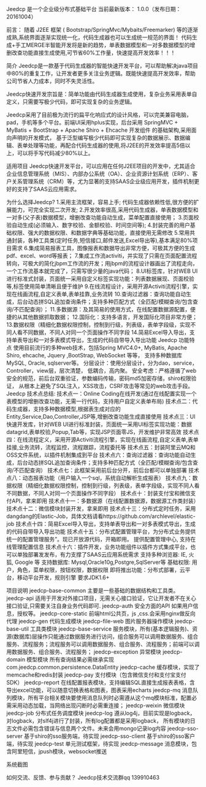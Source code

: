 Jeedcp 是一个企业级分布式基础平台
当前最新版本： 1.0.0（发布日期：20161004）

前言：
随着 J2EE 框架 ( Bootstrap/SpringMvc/Mybaits/Freemarker) 等的逐渐成熟,系统界面逐渐实现统一化，代码生成器也可以生成统一规范的界面！
代码生成+手工MERGE半智能开发将是新的趋势，单表数据模型和一对多数据模型的增删改查功能直接生成使用,可节省60%工作量，快速提高开发效率！！！

简介
Jeedcp是一款基于代码生成器的智能快速开发平台，可以帮助解决java项目中80%的重复工作，让开发者更多关注业务逻辑。既能快速提高开发效率，帮助公司节省人力成本，同时不失灵活性。

Jeedcp快速开发宗旨是：简单功能由代码生成器生成使用，复杂业务采用表单自定义，只需要写极少代码，即可实现复杂的业务逻辑。

Jeedcp采用了目前极为流行的扁平化响应式的设计风格，可以完美兼容电脑，pad，手机等多个平台。前端UI采用hplus实现，后台采用 SpringMVC + MyBatis + BootStrap + Apache Shiro + Ehcache 开发组件 的基础架构,采用面向声明的开发模式， 基于泛型编写极少代码即可实现复杂的数据展示、数据编辑、表单处理等功能，再配合代码生成器的使用,将J2EE的开发效率提高5倍以上，可以将手写代码减少80%以上。

适用项目
Jeedcp快速开发平台，可以应用在任何J2EE项目的开发中，尤其适合企业信息管理系统（MIS）、内部办公系统（OA）、企业资源计划系统（ERP）、客户关系管理系统（CRM）等，尤为显著的支持SAAS企业级应用开发，插件机制更好的支持了SAAS云应用需求。

为什么选择Jeedcp?
1.采用主流框架，容易上手; 代码生成器依赖性低,很方便的扩展能力，可完全实现二次开发;
2.开发效率很高,采用代码生成器，单表数据模型和一对多(父子表)数据模型，增删改查功能自动生成，菜单配置直接使用；
3.页面校验自动生成(必须输入、数字校验、金额校验、时间空间等);
4.封装完善的用户基础权限、强大的数据权限、和数据字典等基础功能，直接使用无需修改
5.常用共通封装，各种工具类(定时任务,短信接口,邮件发送,Excel导出等),基本满足80%项目需求
6.集成简易报表工具，图像报表和数据导出非常方便，可极其方便的生成pdf、excel、word等报表；
7.集成工作流activiti，并实现了只需在页面配置流程转向，可极大的简化jbpm工作流的开发；用jbpm的流程设计器画出了流程走向，一个工作流基本就完成了，只需写很少量的java代码；
8.UI标签库，针对WEB UI进行标准式封装，页面统一采用自定义标签实现功能：列表数据展现、页面校验等,标签使用简单清晰且便于维护
9.在线流程设计，采用开源Activiti流程引擎，实现在线画流程,自定义表单,表单挂靠,业务流转
10.查询过滤器：查询功能自动生成，后台动态拼SQL追加查询条件；支持多种匹配方式（全匹配/模糊查询/包含查询/不匹配查询）；
11.多数据源：及其简易的使用方式，在线配置数据源配置，便捷的从其他数据抓取数据；
12.国际化：支持多语言，开发国际化项目非常方便；
13.数据权限（精细化数据权限控制，控制到行级，列表级，表单字段级，实现不同人看不同数据，不同人对同一个页面操作不同字段
14.简易Excel导入导出，支持单表导出和一对多表模式导出，生成的代码自带导入导出功能
Jeedcp 功能特点
使用目前流行的多种web技术，包括Spring MVC4.0+, MyBatis, Apache Shiro, ehcache, Jquery ,BootStrap, WebSocket 等等，
支持多种数据库MySQL, Oracle, sqlserver等。 分层设计：使用分层设计，分为dao，service，Controller，view层，层次清楚，
低耦合，高内聚。 安全考虑：严格遵循了web安全的规范，前后台双重验证，参数编码传输，密码md5加密存储，shiro权限验证，
从根本上避免了SQL注入，XSS攻击，CSRF攻击等常见的web攻击手段。
Jeedcp 技术点总结:
技术点一：Online Coding在线开发(通过在线配置实现一个表模型的增删改查功能，无需一行代码，支持用户自定义表单布局)
技术点二：代码生成器，支持多种数据模型,根据表生成对应的Entity,Service,Dao,Controller,JSP等,增删改查功能生成直接使用
技术点三：UI快速开发库，针对WEB UI进行标准封装，页面统一采用UI标签实现功能：数据datagrid,表单校验,Popup,Tab等，实现JSP页面零JS，开发维护非常高效
技术点四：在线流程定义，采用开源Activiti流程引擎，实现在线画流程,自定义表单,表单挂接,业务流转，流程监控，流程跟踪，流程委托等
技术点五：封装阿里云MQ和OSS文件系统，以插件机制集成到平台
技术点六：查询过滤器：查询功能自动生成，后台动态拼SQL追加查询条件；支持多种匹配方式（全匹配/模糊查询/包含查询/不匹配查询）
技术点七：此框架采用前后台分开，前后台都可以单独部署
技术点八：动态报表功能（用户输入一个sql，系统自动解析生成报表）
技术点九：数据权限（精细化数据权限控制，控制到行级，列表级，表单字段级，实现不同人看不同数据，不同人对同一个页面操作不同字段）
技术点十：封装支付宝和微信支付API，拿来即用
技术点十一：多数据源（在线配置数据源，数据源工作类封装）
技术点十二：微信模块封装开发，拿来即用
技术点十三：分布式定时任务，采用dangdang的Elastic-Job，具体文档请看https://github.com/archlevel/elastic-job
技术点十四：简易Excel导入导出，支持单表导出和一对多表模式导出，生成的代码自带导入导出功能
技术点十五：分布式配置管理平台，为分布式业务提供统一的配置管理服务”。现已开放源代码，开箱即用。 提供配置管理中心, 支持在线管理配置信息
技术点十六：插件开发，业务功能组件以插件方式集成平台，也可以单独部署发发布，有力支撑了SAAS云应用系统需求
支持多种浏览器: IE, 火狐, Google 等
支持数据库: Mysql,Oracle10g,Postgre,SqlServer等
基础权限: 用户，角色，菜单权限，按钮权限，数据权限
即将推出功能：分布式部署，云平台，移动平台开发，规则引擎
要求JDK1.6+


项目说明
jeedcp-base-common 主要是一些基础的数据结构和工具类。
jeedcp-api 适用于开发对外接口项目，无需关心接口验证，它让开发者不在关心接口验证,只需要关注自身业务代码即可.
jeedcp-auth  安全方面的API 如果用户信息，授权等。
jeedcp-core-static 前端html公共页，js ,css.会采用nginx做反向代理
jeedcp-gen 代码生成模块
jeedcp-file-web 图片服务器操作模块
jeedcp-base-util 工具类模块
jeedcp-base-service 服务模块，所有(基本逻辑服务)、资源(数据库)层操作只能通过数据服务进行访问，组合服务可以调用数据服务、组合服务、流程服务；流程服务可以调用数据服务、组合服务、流程服务；前端可以调用数据服务、组合服务、流程服务；
jeedcp-exception 异常模块
jeedcp-domain 模型模块 所有查询结果必需继承实现 com.jeedcp.common.persistence.DataEntity
jeedcp-cache 缓存模块，实现了memcache和redis封装
jeedcp-pay 支付模块（包含微信支付和支付宝支付SDK）
jeedcp-report 在线配置报表模块，支持编辑SQL直接生成报表表格，含导出excel功能，可以随意切换表格和图表，图表采用echarts
jeedcp-mq  消息队列模块，所有平台相关模块要使用消息队列时必需遵从这个mq模块标准，配置必需采用动态加载，当网络出现闪断时必需重连接；
jeedcp-weixin 微信模块
jeedcp-job 分布式任务调度模块
jeedcp-log 遵从log4j，目前实现是logback，对logback，对slf4j进行了封装，所有log配置都是采用logback， 所有模块的日志文件必需包含错误与信息两个文件。未来会用mongo记录log内容
jeedcp-sso-server 基于shiro的sso服务端，待实现
jeedcp-sso-client 基于shiro的sso客户端，待实现
jeedcp-test 单元测试框架，待实现
jeedcp-message 消息模块，包含阿里短信，jpush模块，websocket推送

系统截图


如何交流、反馈、参与贡献？
Jeedcp技术交流群qq 139910463


